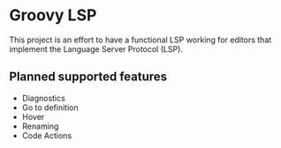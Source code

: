 # Groovy LSP

This project is an effort to have a functional LSP working for editors that 
implement the Language Server Protocol (LSP).

## Planned supported features

- Diagnostics
- Go to definition
- Hover
- Renaming
- Code Actions
